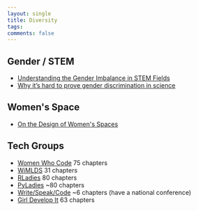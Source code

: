 ```yaml
---
layout: single
title: Diversity
tags: 
comments: false
---
```


## Gender / STEM 
- [Understanding the Gender Imbalance in STEM Fields](https://collections.plos.org/gender-imbalance)
- [Why it’s hard to prove gender discrimination in science](https://www.nature.com/articles/d41586-018-05109-w)

## Women's Space
- [On the Design of Women's Spaces](https://medium.com/@maybekatz/on-the-design-of-womens-spaces-72bf8f396dc0)

## Tech Groups
- [Women Who Code](https://www.womenwhocode.com/networks) 75 chapters
- [WiMLDS](http://wimlds.org/chapters/) 31 chapters
- [RLadies](https://rladies.org) 80 chapters
- [PyLadies](https://www.pyladies.com) ~80 chapters
- [Write/Speak/Code](https://www.writespeakcode.com) ~6 chapters (have a national conference)
- [Girl Develop It](https://www.girldevelopit.com/chapters) 63 chapters
